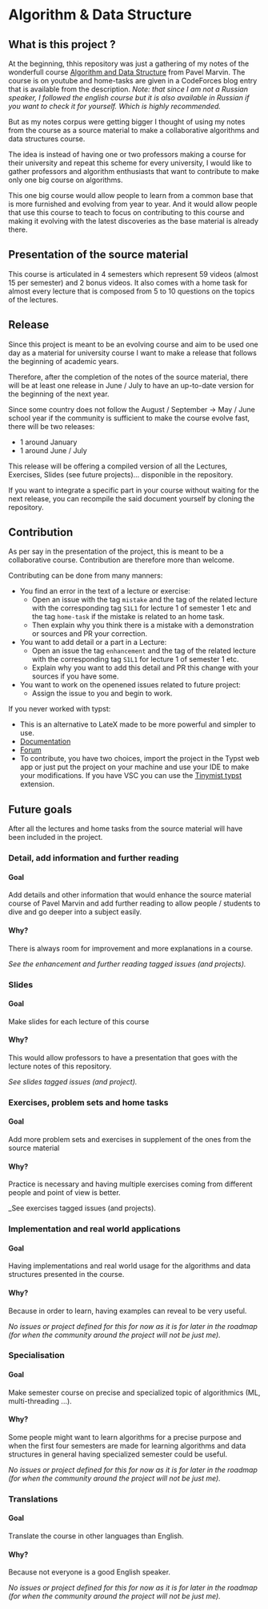 # Algorithm & Data Structure

## What is this project ? 

At the beginning, thhis repository was just a gathering of my notes of the wonderfull course [Algorithm and Data Structure](https://www.youtube.com/playlist?list=PLrS21S1jm43igE57Ye_edwds_iL7ZOAG4) from Pavel Marvin. The course is on youtube and home-tasks are given in a CodeForces blog entry that is available from the description. 
_Note: that since I am not a Russian speaker, I followed the english course but it is also available in Russian if you want to check it for yourself. Which is highly recommended._ 

But as my notes corpus were getting bigger I thought of using my notes from the course as a source material to make a collaborative algorithms and data structures course. 

The idea is instead of having one or two professors making a course for their university and repeat this scheme for every university, I would like to gather professors and algorithm enthusiasts that want to contribute to make only one big course on algorithms. 

This one big course would allow people to learn from a common base that is more furnished and evolving from year to year. And it would allow people that use this course to teach to focus on contributing to this course and making it evolving with the latest discoveries as the base material is already there. 

## Presentation of the source material 

This course is articulated in 4 semesters which represent 59 videos (almost 15 per semester) and 2 bonus videos. It also comes with a home task for almost every lecture that is composed from 5 to 10 questions on the topics of the lectures. 

## Release 

Since this project is meant to be an evolving course and aim to be used one day as a material for university course I want to make a release that follows the beginning of academic years. 

Therefore, after the completion of the notes of the source material, there will be at least one release in June / July to have an up-to-date version for the beginning of the next year. 

Since some country does not follow the August / September -> May / June school year if the community is sufficient to make the course evolve fast, there will be two releases: 
* 1 around January
* 1 around June / July

This release will be offering a compiled version of all the Lectures, Exercises, Slides (see future projects)... disponible in the repository.

If you want to integrate a specific part in your course without waiting for the next release, you can recompile the said document yourself by cloning the repository.

## Contribution 

As per say in the presentation of the project, this is meant to be a collaborative course. Contribution are therefore more than welcome. 

Contributing can be done from many manners: 
* You find an error in the text of a lecture or exercise:
  * Open an issue with the tag `mistake` and the tag of the related lecture with the corresponding tag `S1L1` for lecture 1 of semester 1 etc and the tag `home-task` if the mistake is related to an home task.
  * Then explain why you think there is a mistake with a demonstration or sources and PR your correction.
* You want to add detail or a part in a Lecture:
  * Open an issue the tag `enhancement` and the tag of the related lecture with the corresponding tag `S1L1` for lecture 1 of semester 1 etc.
  * Explain why you want to add this detail and PR this change with your sources if you have some.
* You want to work on the openened issues related to future project:
  * Assign the issue to you and begin to work.  

If you never worked with typst: 
* This is an alternative to LateX made to be more powerful and simpler to use.
* [Documentation](https://typst.app/docs/)
* [Forum](https://forum.typst.app/)
* To contribute, you have two choices, import the project in the Typst web app or just put the project on your machine and use your IDE to make your modifications. If you have VSC you can use the [Tinymist typst](https://marketplace.visualstudio.com/items?itemName=myriad-dreamin.tinymist) extension. 

## Future goals 

After all the lectures and home tasks from the source material will have been included in the project. 

### Detail, add information and further reading 

#### Goal 

Add details and other information that would enhance the source material course of Pavel Marvin and add further reading to allow people / students to dive and go deeper into a subject easily. 

#### Why? 

There is always room for improvement and more explanations in a course. 

_See the enhancement and further reading tagged issues (and projects)._

### Slides 

#### Goal 

Make slides for each lecture of this course

#### Why? 

This would allow professors to have a presentation that goes with the lecture notes of this repository.

_See slides tagged issues (and project)._ 

### Exercises, problem sets and home tasks 

#### Goal 

Add more problem sets and exercises in supplement of the ones from the source material 

#### Why? 

Practice is necessary and having multiple exercises coming from different people and point of view is better.

_See exercises tagged issues (and projects).

### Implementation and real world applications 

#### Goal 

Having implementations and real world usage for the algorithms and data structures presented in the course. 

#### Why? 

Because in order to learn, having examples can reveal to be very useful. 

_No issues or project defined for this for now as it is for later in the roadmap (for when the community around the project will not be just me)._

### Specialisation 

#### Goal 

Make semester course on precise and specialized topic of algorithmics (ML, multi-threading ...). 

#### Why? 

Some people might want to learn algorithms for a precise purpose and when the first four semesters are made for learning algorithms and data structures in general having specialized semester could be useful. 

_No issues or project defined for this for now as it is for later in the roadmap (for when the community around the project will not be just me)._

### Translations 

#### Goal 

Translate the course in other languages than English. 

#### Why? 

Because not everyone is a good English speaker. 

_No issues or project defined for this for now as it is for later in the roadmap (for when the community around the project will not be just me)._
